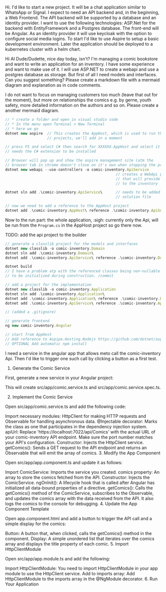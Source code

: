 Hi. I'd like to start a new project. It will be a chat application similar to WhatsApp or Signal. I expect to need an API backend and, in the beginning, a Web Frontend. The API backend will be supported by a database and an identity provider.
I want to use the following technologies: ASP.Net for the backend with EntityFramework and a Postgres database. The front-end will be Angular. As an identity provider it will use keycloak with the option to configure social media logins.
To start I'd like to use Aspire to setup a basic development environment. Later the application should be deployed to a kubernetes cluster with a helm chart.

Hi AI Dude/Dudette, nice day today, isn't? I'm managing a comic bookstore and want to write an application for an inventory. I have some experience and want to make use of it. I will use ASP.NET to create a webapi and use a postgres database as
storage. But first of all I need models and interfaces. Can you suggest something?
Please create a markdown file with a mermaid diagram and explanation as in code comments.

I do not want to focus on managing customers too much (leave that out for the moment), but more on relationships the comics e.g. by gerne, youth safety, more detailed information on the authors and so on.
Please create a another mermaid diagram.


``` javascript
// * create a folder and open in visual studio code
// * In the menu open Terminal > New Terminal
// * here we go
dotnet new aspire  // This creates the AppHost, which is used to run the other
                   // projects, we'll add in a moment

// press F5 and select C# then search for XXXXXX.AppHost and select it
// needs the C# extension to be installed

// Browser will pop up and show the aspire management site (atm the
// browser tab in chrome doesn't close on it's own when stopping the process).
dotnet new webapi --use-controllers -o comic-inventory.ApiService
                                                  // creates a WebApi project
                                                  // that will provide access
                                                  // to the inventory

dotnet sln add .\comic-inventory.ApiService\      // needs to be added to the
                                                  // solution file

// now we need to add a reference to the AppHost project
dotnet add .\comic-inventory.AppHost\ reference .\comic-inventory.ApiService\
```

Now to the run part: the whole application, :sigh: currently only the Api,
will be run from the ```Program.cs``` in the AppHost project so go there now.

  TODO: add the api project to the builder

``` javascript
// generate a classlib project for the models and interfaces
dotnet new classlib -o comic-inventory.Domain
dotnet sln add .\comic-inventory.Domain\ 
dotnet add .\comic-inventory.ApiService\ reference .\comic-inventory.Domain\

dotnet build
// I have a problem atp with the referenced classes being non-nullable and wanting
// to be initialized during construction. /commit

// add a project for the implementation
dotnet new classlib -o comic-inventory.Application 
dotnet sln add .\comic-inventory.Application\
dotnet add .\comic-inventory.Application\ reference .\comic-inventory.Domain\
dotnet add .\comic-inventory.ApiService\ reference .\comic-inventory.Application\

// (added a .gitignore)

// generate frontend 
ng new comic-inventory.Angular

// start from AppHost
// Add reference to Aspipe.Hosting.Nodejs https://github.com/dotnet/aspire-samples/blob/main/samples/AspireWithJavaScript/AspireJavaScript.AppHost/AspireJavaScript.AppHost.csproj#L15
// OPTIONAL Add automatic npm install

```

I need a service in the angular app that allows meto call the comic-inventory Api. Then I'd like to trigger one such call by clicking a button as a first test.





1. Generate the Comic Service

First, generate a new service in your Angular project:

This will create src/app/comic.service.ts and src/app/comic.service.spec.ts.

2. Implement the Comic Service

Open src/app/comic.service.ts and add the following code:

Import necessary modules: HttpClient for making HTTP requests and Observable for handling asynchronous data.
@Injectable decorator: Marks the class as one that participates in the dependency injection system.
apiUrl: Replace 'https://localhost:7022/api/Comics' with the actual URL of your comic-inventory API endpoint. Make sure the port number matches your API's configuration.
Constructor: Injects the HttpClient service.
getComics(): Sends a GET request to the API endpoint and returns an Observable that will emit the array of comics.
3. Modify the App Component

Open src/app/app.component.ts and update it as follows:

Import ComicService: Imports the service you created.
comics property: An array to store the comics fetched from the API.
Constructor: Injects the ComicService.
ngOnInit(): A lifecycle hook that is called after Angular has initialized all data-bound properties of a directive.
getComics(): Calls the getComics() method of the ComicService, subscribes to the Observable, and updates the comics array with the data received from the API. It also logs the comics to the console for debugging.
4. Update the App Component Template

Open app.component.html and add a button to trigger the API call and a simple display for the comics:

Button: A button that, when clicked, calls the getComics() method in the component.
Display: A simple unordered list that iterates over the comics array and displays the title property of each comic.
5. Import HttpClientModule

Open src/app/app.module.ts and add the following:

Import HttpClientModule: You need to import HttpClientModule in your app module to use the HttpClient service.
Add to imports array: Add HttpClientModule to the imports array in the @NgModule decorator.
6. Run Your Application


